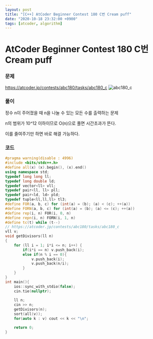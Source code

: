 ```yaml
---
layout: post
title: "[C++] AtCoder Beginner Contest 180 C번 Cream puff"
date: "2020-10-18 23:32:00 +0900"
tags: [atcoder, algorithm]
---
```


# AtCoder Beginner Contest 180 C번 Cream puff
### 문제

https://atcoder.jp/contests/abc180/tasks/abc180_c
![abc180_c](https://i.imgur.com/kPMFEAb.png)
  
  
### 풀이

정수 n이 주어졌을 때 n을 나눌 수 있는 모든 수를 출력하는 문제

n의 범위가 10^12 이하이므로 O(n)으로 풀면 시간초과가 뜬다.

이를 줄여주기만 하면 바로 해결 가능하다.

### 코드

```cpp
#pragma warning(disable : 4996)
#include <bits/stdc++.h>
#define all(x) (x).begin(), (x).end()
using namespace std;
typedef long long ll;
typedef long double ld;
typedef vector<ll> vll;
typedef pair<ll, ll> pll;
typedef pair<ld, ld> pld;
typedef tuple<ll,ll,ll> tl3;
#define FOR(a, b, c) for (int(a) = (b); (a) < (c); ++(a))
#define FORN(a, b, c) for (int(a) = (b); (a) <= (c); ++(a))
#define rep(i, n) FOR(i, 0, n)
#define repn(i, n) FORN(i, 1, n)
#define tc(t) while (t--)
// https://atcoder.jp/contests/abc180/tasks/abc180_c
vll v;
void getDivisors(ll n)
{
    for (ll i = 1; i*i <= n; i++) {
		if(i*i == n) v.push_back(i);
		else if(n % i == 0){
			v.push_back(i);
			v.push_back(n/i);
		}
	}
}
int main(){
    ios::sync_with_stdio(false);
    cin.tie(nullptr);
	
	ll n;
	cin >> n;
	getDivisors(n);
	sort(all(v));
	for(auto k : v) cout << k << "\n";

	return 0;
}
```